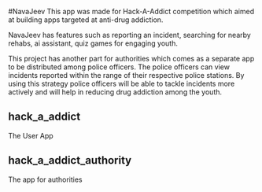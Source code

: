 #NavaJeev
This app was made for Hack-A-Addict competition which aimed at building apps targeted at anti-drug addiction. 

NavaJeev has features such as reporting an incident, searching for nearby rehabs, ai assistant, quiz games for engaging youth.

This project has another part for authorities which comes as a separate app to be distributed among police officers. The police officers can view incidents reported within the range of their respective police stations. By using this strategy police officers will be able to tackle incidents more actively and will help in reducing drug addiction among the youth.

## hack_a_addict

The User App

## hack_a_addict_authority

The app for authorities
